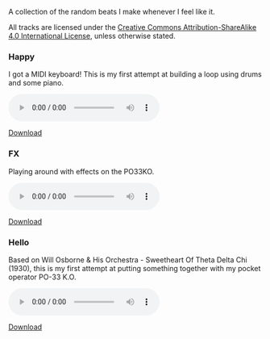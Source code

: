 A collection of the random beats I make whenever I feel like it.

All tracks are licensed under the [Creative Commons Attribution-ShareAlike 4.0 International License](http://creativecommons.org/licenses/by-sa/4.0/), unless otherwise stated.

### Happy

I got a MIDI keyboard! This is my first attempt at building a loop using drums
and some piano.

<audio controls>
    <source src="/beats/003-happy/happy.wav" type="audio/wav">
    Your browser does not support the audio element.
</audio>

[Download](/beats/003-happy/happy.wav)

### FX

Playing around with effects on the PO33KO.

<audio controls>
    <source src="/beats/002-fx/FX.mp3" type="audio/mp3">
    Your browser does not support the audio element.
</audio>

[Download](/beats/002-fx/FX.mp3)

### Hello

Based on Will Osborne & His Orchestra - Sweetheart Of Theta Delta Chi (1930),
this is my first attempt at putting something together with my pocket operator
PO-33 K.O.

<audio controls>
    <source src="/beats/001-hello/hello.mp3" type="audio/mp3">
    Your browser does not support the audio element.
</audio>

[Download](/beats/001-hello/hello.mp3)
